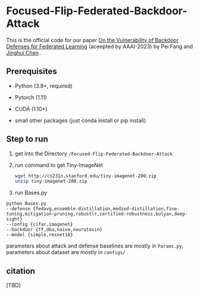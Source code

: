 # Focused-Flip-Federated-Backdoor-Attack
This is the official code for our paper [On the Vulnerability of Backdoor Defenses for Federated Learning](https://arxiv.org/abs/2301.08170) (aceepted by AAAI-2023) by Pei Fang and  [Jinghui Chen](https://jinghuichen.github.io/) .

## Prerequisites

- Python (3.8+, required)
- Pytorch (1.11)
- CUDA (1.10+)

- small other packages (just conda install or pip install)

## Step to run
1. get into the Directory `/Focused-Flip-Federated-Backdoor-Attack`

2. run command to get Tiny-ImageNet

   ```bash
   wget http://cs231n.stanford.edu/tiny-imagenet-200.zip
   unzip tiny-imagenet-200.zip
   ```

3. run Bases.py
```
python Bases.py 
--defense {fedavg,ensemble-distillation,mediod-distillation,fine-tuning,mitigation-pruning,robustlr,certified-robustness,bulyan,deep-sight} 
--config {cifar,imagenet} 
--backdoor {ff,dba,naive,neurotoxin}
--model {simple,resnet18}
```

parameters about attack and defense baselines are mostly in `Params.py`, parameters about dataset are mostly in `configs/`

## citation
[TBD]
